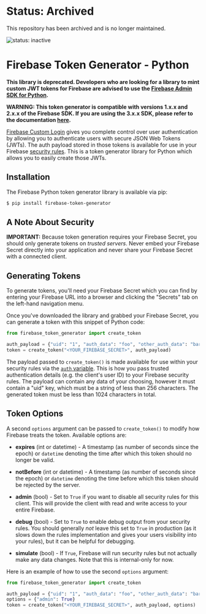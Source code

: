 # Status: Archived
This repository has been archived and is no longer maintained.

![status: inactive](https://img.shields.io/badge/status-inactive-red.svg)
# Firebase Token Generator - Python

**This library is deprecated. Developers who are looking for a library to mint custom JWT tokens for Firebase are advised to use the [Firebase Admin SDK for Python](https://github.com/firebase/firebase-admin-python).**

**WARNING: This token generator is compatible with versions 1.x.x and 2.x.x of the Firebase SDK. If you are using the 3.x.x SDK, please refer to the documentation [here](https://firebase.google.com/docs/auth/admin/create-custom-tokens#create_custom_tokens_using_a_third-party_jwt_library).**

[Firebase Custom Login](https://www.firebase.com/docs/web/guide/simple-login/custom.html)
gives you complete control over user authentication by allowing you to authenticate users
with secure JSON Web Tokens (JWTs). The auth payload stored in those tokens is available
for use in your Firebase [security rules](https://www.firebase.com/docs/security/api/rule/).
This is a token generator library for Python which allows you to easily create those JWTs.


## Installation

The Firebase Python token generator library is available via pip:

```bash
$ pip install firebase-token-generator
```

## A Note About Security

**IMPORTANT:** Because token generation requires your Firebase Secret, you should only generate
tokens on *trusted servers*. Never embed your Firebase Secret directly into your application and
never share your Firebase Secret with a connected client.


## Generating Tokens

To generate tokens, you'll need your Firebase Secret which you can find by entering your Firebase
URL into a browser and clicking the "Secrets" tab on the left-hand navigation menu.

Once you've downloaded the library and grabbed your Firebase Secret, you can generate a token with
this snippet of Python code:

```python
from firebase_token_generator import create_token

auth_payload = {"uid": "1", "auth_data": "foo", "other_auth_data": "bar"}
token = create_token("<YOUR_FIREBASE_SECRET>", auth_payload)
```

The payload passed to `create_token()` is made available for use within your
security rules via the [`auth` variable](https://www.firebase.com/docs/security/api/rule/auth.html).
This is how you pass trusted authentication details (e.g. the client's user ID)
to your Firebase security rules. The payload can contain any data of your
choosing, however it must contain a "uid" key, which must be a string of less
than 256 characters. The generated token must be less than 1024 characters in
total.


## Token Options

A second `options` argument can be passed to `create_token()` to modify how Firebase treats the
token. Available options are:

* **expires** (int or datetime) - A timestamp (as number of seconds since the epoch) or `datetime`
denoting the time after which this token should no longer be valid.

* **notBefore** (int or datetime) - A timestamp (as number of seconds since the epoch) or `datetime`
denoting the time before which this token should be rejected by the server.

* **admin** (bool) - Set to `True` if you want to disable all security rules for this client. This
will provide the client with read and write access to your entire Firebase.

* **debug** (bool) - Set to `True` to enable debug output from your security rules. You should
generally *not* leave this set to `True` in production (as it slows down the rules implementation
and gives your users visibility into your rules), but it can be helpful for debugging.

* **simulate** (bool) - If `True`, Firebase will run security rules but not actually make any
data changes. Note that this is internal-only for now.

Here is an example of how to use the second `options` argument:

```python
from firebase_token_generator import create_token

auth_payload = {"uid": "1", "auth_data": "foo", "other_auth_data": "bar"}
options = {"admin": True}
token = create_token("<YOUR_FIREBASE_SECRET>", auth_payload, options)
```
